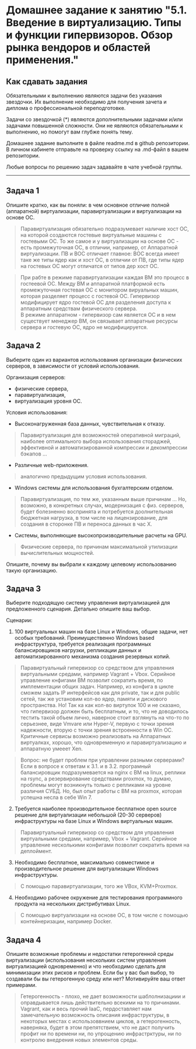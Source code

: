 
# Домашнее задание к занятию "5.1. Введение в виртуализацию. Типы и функции гипервизоров. Обзор рынка вендоров и областей применения."


## Как сдавать задания

Обязательными к выполнению являются задачи без указания звездочки. Их выполнение необходимо для получения зачета и диплома о профессиональной переподготовке.

Задачи со звездочкой (*) являются дополнительными задачами и/или задачами повышенной сложности. Они не являются обязательными к выполнению, но помогут вам глубже понять тему.

Домашнее задание выполните в файле readme.md в github репозитории. В личном кабинете отправьте на проверку ссылку на .md-файл в вашем репозитории.

Любые вопросы по решению задач задавайте в чате учебной группы.

---

## Задача 1

Опишите кратко, как вы поняли: в чем основное отличие полной (аппаратной) виртуализации, паравиртуализации и виртуализации на основе ОС.

> Паравиртуализация обязательно подразумевает наличие хост ОС, на которой создаются гостевые виртуальные машины с гостевыми ОС. То же самое и у виртуализации на основе ОС - есть промежуточная ОС, в отличии, например, от Аппаратной виртуализации. ПВ и ВОС отличает главное: ВОС всегда имеет таке же типы ядер как и хост ОС, в отличии от ПВ, где типы ядер на гостевых ОС могут отличатся от типов дер хост ОС.

> При рабте в режиме паравиртуализации каждая ВМ это процесс в гостеевой ОС. Между ВМ и аппаратной платформой есть промежуточная гостевая ОС с монитором вируальных машин, которая разделяет процесс с гостевой ОС. Гипервизор модифицирует ядро гостевой ОС для разделения доступа к аппаратным средствам физического сервера.  
> В режиме аппаратном - гипервизор сам является ОС и в нем существует менеджер ВМ, он связывает аппаратные ресурсы сервера и гостевую ОС, ядро не модифицируется.


## Задача 2

Выберите один из вариантов использования организации физических серверов, в зависимости от условий использования.

Организация серверов:
- физические сервера,
- паравиртуализация,
- виртуализация уровня ОС.

Условия использования:

- Высоконагруженная база данных, чувствительная к отказу.

> Паравиртуализация для возможностей оперативной миграций, наиболее оптимального выбора использования стораджей, эффективной и автоматизированной компрессии и декомпрессии бэкапов ... 

- Различные web-приложения.

> аналогично предыдущим условия использования.

- Windows системы для использования бухгалтерским отделом.

> Паравиртуализация, по тем же, указанным выше причинам ... Но, возможно, в конкретных случах, модернизация с физ. серверов, будет болезненно воспринята и потребуется доолнительная бюджетная нагрузка, в том числе на лицензирование, для создания в сторонке ПВ и переноса данных в час Х.

- Системы, выполняющие высокопроизводительные расчеты на GPU.

> Физические сервера, по причинам максимальной утилизации вычислительных мощностей.



Опишите, почему вы выбрали к каждому целевому использованию такую организацию.

## Задача 3

Выберите подходящую систему управления виртуализацией для предложенного сценария. Детально опишите ваш выбор.

Сценарии:

1. 100 виртуальных машин на базе Linux и Windows, общие задачи, нет особых требований. Преимущественно Windows based инфраструктура, требуется реализация программных балансировщиков нагрузки, репликации данных и автоматизированного механизма создания резервных копий.

> Паравиртуальный гипервизор со средством для управления виртуальными средами, например Vagrant + Vbox. Серийное управление кнфигами ВМ позволит сократить время, по имплементации общих задач. Например, из конфига в цикле сможем задать IP интерфейсов как для private, так и для public сетей, так же установим кол-во ядер, памяти и дискового пространства. Но! Так ка как кол-во виртулок 100 и не сказано, что гипервизор должен быть бесплатным, и то, что не доводилось тестить такой объем лично, наверное стоит взглянуть на что-то по серьезнее, виде Vmvare или Hyper-V, первую с точки зрения надежности, вторую с точки зрения встроенности в Win ОС. Критичные сервисы возможно реализовать на Аппаратных виртуалках, хорошо, что одновременную и паравиртуализацию и аппаратную умееет Xen. 


> Вопрос: не будет проблем при управлении разными серверами?
> Если в вопросе к ответам к 3.1. и в 3.2. програмный балансировщик подразумевается на nginx с ВМ на linux, реплики на rsync, а резервирование средствами proxmox, то думаю, проблемы могут возникнуть только с репликами на уровне различия СУБД. Но, был опыт работы с ВМ на proxmox, которая успешна несла в себе Win 7.



2. Требуется наиболее производительное бесплатное open source решение для виртуализации небольшой (20-30 серверов) инфраструктуры на базе Linux и Windows виртуальных машин.

> Паравиртуальный гипервизор со средством для управления виртуальными средами, например, Vbox + Vagrant. Серийное управление несколькими конфигами  позволит сократить время на деплоймент.

3. Необходимо бесплатное, максимально совместимое и производительное решение для виртуализации Windows инфраструктуры.

> С помощью паравиртуализации, того же VBox, KVM+Proxmox.

4. Необходимо рабочее окружение для тестирования программного продукта на нескольких дистрибутивах Linux.

> С помощью виртуализации на основе ОС, в том числе с помощью контейнеризации, например Docker.

## Задача 4

Опишите возможные проблемы и недостатки гетерогенной среды виртуализации (использования нескольких систем управления виртуализацией одновременно) и что необходимо сделать для минимизации этих рисков и проблем. Если бы у вас был выбор, то создавали бы вы гетерогенную среду или нет? Мотивируйте ваш ответ примерами.

> Гетерогенность - плохо, не дает возможности шаблолнизациии и оправдывается лишь действительно всекими на то причинами. Vagrant, как и весь прочий IaaC, пердоставляет нам замечательную возможность описания инфраструктуры, в некоторых местах с использоввнием циклов, а гетерогенность, наверняка, будет в этом препятствием, что не даст получить профит ни по времени ни, по упрощению инфрастрктуры, ни по контролю внедрения новых элементов среды.
